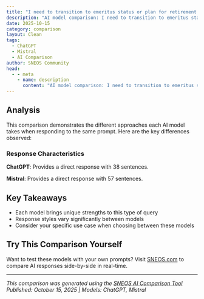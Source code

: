 ```yaml
---
title: "I need to transition to emeritus status or plan for retirement. Guide me: 1) Understand retirement benefits and timing"
description: "AI model comparison: I need to transition to emeritus status or plan for retirement. Guide me: 1) Understand retirement b..."
date: 2025-10-15
category: comparison
layout: Clean
tags:
  - ChatGPT
  - Mistral
  - AI Comparison
author: SNEOS Community
head:
  - - meta
    - name: description
      content: "AI model comparison: I need to transition to emeritus status or plan for retirement. Guide me: 1) Understand retirement benefits and timing..."
---
```


<ChatComparison
  title="I need to transition to emeritus status or plan for retirement. Guide me: 1) Understand retirement benefits and timing"
  prompt="I need to transition to emeritus status or plan for retirement. Guide me: 1) Understand retirement benefits and timing"
  :responses='{"ChatGPT": "Transitioning to emeritus status or planning for retirement is an important decision that requires careful consideration of various factors, including your retirement benefits and timing. Here\u2019s a guide to help you navigate this process:\n\n### 1. Understanding Retirement Benefits\n\n**a. Types of Retirement Benefits:**\n- **Pension Plans:** If you are part of a defined benefit plan, you may be entitled to a pension that provides a fixed monthly benefit upon retirement, based on factors like salary and years of service.\n- **Defined Contribution Plans:** These include 401(k) or 403(b) plans, where you contribute a portion of your salary and the amount you have at retirement depends on your contributions and investment performance.\n- **Social Security Benefits:** Check your eligibility and the amount you can receive, which is linked to your earnings history.\n- **Health Benefits:** Understand how your health insurance coverage will change upon retirement, including Medicare eligibility.\n\n**b. Other Considerations:**\n- **Supplemental Retirement Accounts:** Explore any additional retirement savings accounts you have, such as IRAs.\n- **Tax Implications:** Learn about the tax implications of withdrawing funds from retirement accounts. Some distributions may be taxable, while others, like Roth accounts, may not be.\n- **Retirement Age:** Your age at retirement can affect certain benefits, particularly Social Security, where benefits increase if you delay retirement beyond your full retirement age.\n\n### 2. Timing Your Retirement\n\n**a. Evaluate Your Financial Situation:**\n- **Current Expenses:** Assess your current and future living expenses, including any debt obligations and living costs.\n- **Retirement Income Needs:** Calculate how much income you will need during retirement and from which sources you will receive this income.\n\n**b. Retirement Timeline:**\n- **Desired Retirement Age:** Decide when you want to retire based on your personal circumstances and financial readiness. Common practice is to have a retirement plan in place well in advance (3-5 years).\n- **Phased Retirement Options:** Some institutions offer phased retirement programs that allow you to reduce your workload gradually. Consider this if available.\n\n**c. Health Considerations:**\n- Evaluate your health and any anticipated medical costs. Health issues can significantly affect retirement plans and budgeting.\n\n### 3. Planning Steps\n\n**a. Review Your Benefits Package:**\n- Contact your HR department or benefits administrator to explain your options and any details specific to your situation.\n\n**b. Create a Retirement Plan:**\n- Create a comprehensive retirement plan that outlines your expected income, expenses, healthcare needs, and lifestyle changes.\n\n**c. Consult a Financial Advisor:**\n- Engage with a financial advisor who specializes in retirement planning to help you optimize your benefits and develop a withdrawal strategy that minimizes taxes and maximizes income.\n\n**d. Legal and Estate Planning:**\n- Update or create your will, healthcare proxies, and power of attorney documents.\n- Consider tax-efficient investment strategies and required minimum distributions from retirement accounts.\n\n### 4. Preparation for Emeritus Status\n\nIf you are considering transitioning to an emeritus status:\n\n- **Understand Institutional Policies:** Check the policies specific to your institution regarding emeritus status, such as eligibility criteria and any associated benefits.\n- **Plan Continued Involvement:** Consider how you would like to stay involved with your institution post-retirement, including mentoring, teaching, or engaging in research.\n\nBy taking these steps and considering these factors, you can create a robust plan for your retirement or transition to emeritus status that aligns with your financial and personal goals.", "Mistral": "Transitioning to emeritus status or planning for retirement involves several key steps, especially when it comes to understanding your retirement benefits and the optimal timing for your transition. Here\u2019s a comprehensive guide to help you through the process:\n\n### 1. Understand Retirement Benefits\n\n#### a. **Pension Plans**\n   - **Defined Benefit Plans:** These plans provide a fixed monthly benefit based on your salary and years of service. Understand the formula used to calculate your benefit.\n   - **Defined Contribution Plans:** These plans, such as 401(k)s or 403(b)s, allow you to contribute a portion of your salary, often with employer matching. The benefit depends on the performance of your investments.\n\n#### b. **Social Security**\n   - **Eligibility:** Understand when you are eligible to start receiving Social Security benefits. Full retirement age varies based on your birth year.\n   - **Benefit Amount:** Use the Social Security Administration\u2019s calculator to estimate your benefits.\n\n#### c. **Health Insurance**\n   - **Medicare:** If you are 65 or older, you are eligible for Medicare. Understand the different parts (A, B, C, D) and what they cover.\n   - **Employer-Sponsored Plans:** Check if your employer offers retiree health benefits and what they cover.\n\n#### d. **Other Benefits**\n   - **Life Insurance:** Some employers offer life insurance benefits that may continue into retirement.\n   - **Long-Term Care Insurance:** Consider if you need coverage for long-term care expenses.\n\n### 2. Timing Your Retirement\n\n#### a. **Financial Readiness**\n   - **Savings:** Ensure you have enough savings to cover your retirement expenses. Use a retirement calculator to estimate your needs.\n   - **Debt:** Pay off high-interest debts before retirement to reduce financial strain.\n\n#### b. **Health Considerations**\n   - **Health Status:** Assess your current health and any potential future health needs.\n   - **Healthcare Costs:** Plan for rising healthcare costs, which can be a significant expense in retirement.\n\n#### c. **Lifestyle and Personal Goals**\n   - **Travel Plans:** If you plan to travel, consider the costs and how they fit into your retirement budget.\n   - **Hobbies and Activities:** Think about how you will spend your time in retirement and any associated costs.\n\n#### d. **Work Considerations**\n   - **Emeritus Status:** If you are transitioning to emeritus status, understand the benefits and responsibilities associated with this role.\n   - **Phased Retirement:** Some employers offer phased retirement options, allowing you to gradually reduce your work hours.\n\n### 3. Steps to Take\n\n#### a. **Consult with a Financial Advisor**\n   - A financial advisor can help you create a comprehensive retirement plan, including investment strategies, tax planning, and budgeting.\n\n#### b. **Review Your Employer\u2019s Retirement Policies**\n   - Meet with your HR department to understand your employer\u2019s retirement policies, benefits, and any transition programs available.\n\n#### c. **Create a Retirement Budget**\n   - Estimate your retirement expenses and income sources. Ensure your budget is realistic and sustainable.\n\n#### d. **Plan for Healthcare**\n   - Enroll in Medicare or other health insurance plans as needed. Consider supplemental insurance to cover gaps in Medicare.\n\n#### e. **Update Legal Documents**\n   - Ensure your will, power of attorney, and healthcare directives are up-to-date.\n\n#### f. **Communicate with Family**\n   - Discuss your retirement plans with your family to ensure they understand your financial and lifestyle changes.\n\n### 4. Additional Resources\n\n#### a. **Government Websites**\n   - **Social Security Administration:** Provides information on Social Security benefits and eligibility.\n   - **Medicare:** Offers details on Medicare coverage and enrollment.\n\n#### b. **Retirement Planning Tools**\n   - **Retirement Calculators:** Use online tools to estimate your retirement needs and savings.\n   - **Financial Planning Software:** Consider using software to help manage your retirement finances.\n\n#### c. **Books and Articles**\n   - Read books and articles on retirement planning to gain insights and strategies.\n\nBy following these steps, you can make a smooth transition to emeritus status or retirement, ensuring that you are financially and emotionally prepared for this significant life change."}' published-date="{DateTime.UtcNow:HH:mm}"
/>

## Analysis

This comparison demonstrates the different approaches each AI model takes when responding to the same prompt. Here are the key differences observed:

### Response Characteristics

**ChatGPT**: Provides a direct response with 38 sentences. 

**Mistral**: Provides a direct response with 57 sentences. 

## Key Takeaways

- Each model brings unique strengths to this type of query
- Response styles vary significantly between models
- Consider your specific use case when choosing between these models

## Try This Comparison Yourself

Want to test these models with your own prompts? Visit [SNEOS.com](https://sneos.com) to compare AI responses side-by-side in real-time.

---

*This comparison was generated using the [SNEOS AI Comparison Tool](https://sneos.com)*
*Published: October 15, 2025 | Models: ChatGPT, Mistral*
